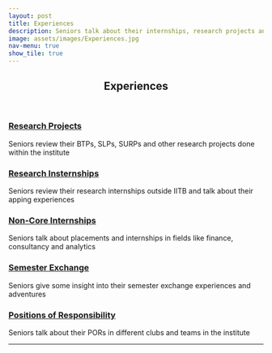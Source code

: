 ```yaml
---
layout: post
title: Experiences
description: Seniors talk about their internships, research projects and positions of responsibility
image: assets/images/Experiences.jpg
nav-menu: true
show_tile: true
---
```


<!-- Main -->
<div id="main" class="alt">

<!-- One -->
<section id="one">
	<div class="inner">
		<header class="major">
			<h1>Experiences</h1>
		</header>

<!-- Content -->
<div class="row">
	<div class="6u 12u$(small)">
		<h3><a href="https://epdampiitb.github.io/p/exp/projects.html">Research Projects</a></h3>
		<p>Seniors review their BTPs, SLPs, SURPs and other research projects done within the institute</p>
	</div>
	<div class="6u$ 12u$(small)">
		<h3><a href="https://epdampiitb.github.io/p/exp/coreinternships.html">Research Insternships</a></h3>
		<p>Seniors review their research internships outside IITB and talk about their apping experiences</p>
	</div>
	<!-- Break -->
	<div class="4u 12u$(medium)">
		<h3><a href="https://epdampiitb.github.io/p/exp/noncore.html">Non-Core Internships</a></h3>
		<p>Seniors talk about placements and internships in fields like finance, consultancy and analytics</p>
	</div>
	<div class="4u 12u$(medium)">
		<h3><a href="https://epdampiitb.github.io/p/exp/semex.html">Semester Exchange</a></h3>
		<p>Seniors give some insight into their semester exchange experiences and adventures</p>
	</div>
	<div class="4u$ 12u$(medium)">
		<h3><a href="https://epdampiitb.github.io/p/exp/por.html">Positions of Responsibility</a></h3>
		<p>Seniors talk about their PORs in different clubs and teams in the institute</p>
	</div>
</div>

<hr class="major" />
